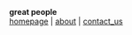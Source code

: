 
<html>
<body>
     <b>great people</b><br>
     <a href="homepage1.html" >homepage</a> |
     <a href="about.html" >about</a> |
     <a href="contact-us.html" >contact_us</a>
</body>
</html>
